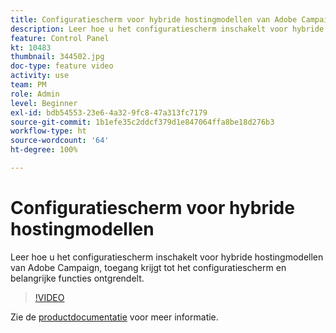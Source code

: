 ```yaml
---
title: Configuratiescherm voor hybride hostingmodellen van Adobe Campaign
description: Leer hoe u het configuratiescherm inschakelt voor hybride hostingmodellen, toegang krijgt tot het configuratiescherm en de belangrijkste functies ontgrendelt.
feature: Control Panel
kt: 10483
thumbnail: 344502.jpg
doc-type: feature video
activity: use
team: PM
role: Admin
level: Beginner
exl-id: bdb54553-23e6-4a32-9fc8-47a313fc7179
source-git-commit: 1b1efe35c2ddcf379d1e847064ffa8be18d276b3
workflow-type: ht
source-wordcount: '64'
ht-degree: 100%

---
```


# Configuratiescherm voor hybride hostingmodellen

Leer hoe u het configuratiescherm inschakelt voor hybride hostingmodellen van Adobe Campaign, toegang krijgt tot het configuratiescherm en belangrijke functies ontgrendelt.

>[!VIDEO](https://video.tv.adobe.com/v/344502?quality=12&learn=0n)

Zie de [productdocumentatie](https://experienceleague.adobe.com/docs/control-panel/using/performance-monitoring/external-accounts.html?lang=nl) voor meer informatie.
